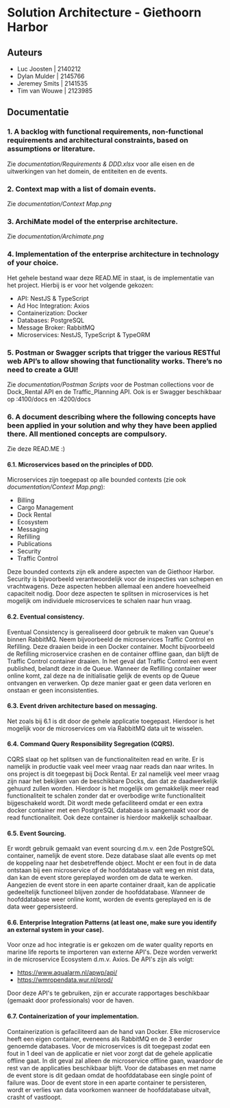 # Solution Architecture - Giethoorn Harbor

## Auteurs

- Luc Joosten | 2140212
- Dylan Mulder | 2145766
- Jeremey Smits | 2141535
- Tim van Wouwe | 2123985

## Documentatie

### 1. A backlog with functional requirements, non-functional requirements and architectural constraints, based on assumptions or literature.

Zie _documentation/Requirements & DDD.xlsx_ voor alle eisen en de uitwerkingen van het domein, de entiteiten en de events.

### 2. Context map with a list of domain events.

Zie _documentation/Context Map.png_

### 3. ArchiMate model of the enterprise architecture.

Zie _documentation/Archimate.png_

### 4. Implementation of the enterprise architecture in technology of your choice.

Het gehele bestand waar deze READ.ME in staat, is de implementatie van het project. Hierbij is er voor het volgende gekozen:

- API: NestJS & TypeScript
- Ad Hoc Integration: Axios
- Containerization: Docker
- Databases: PostgreSQL
- Message Broker: RabbitMQ
- Microservices: NestJS, TypeScript & TypeORM

### 5. Postman or Swagger scripts that trigger the various RESTful web API’s to allow showing that functionality works. There’s no need to create a GUI!

Zie _documentation/Postman Scripts_ voor de Postman collections voor de Dock_Rental API en de Traffic_Planning API. Ook is er Swagger beschikbaar op :4100/docs en :4200/docs

### 6. A document describing where the following concepts have been applied in your solution and why they have been applied there. All mentioned concepts are compulsory.

Zie deze READ.ME :)

#### 6.1. Microservices based on the principles of DDD.

Microservices zijn toegepast op alle bounded contexts (zie ook _documentation/Context Map.png_):

- Billing
- Cargo Management
- Dock Rental
- Ecosystem
- Messaging
- Refilling
- Publications
- Security
- Traffic Control

Deze bounded contexts zijn elk andere aspecten van de Giethoor Harbor. Security is bijvoorbeeld verantwoordelijk voor de inspecties van schepen en vrachtwagens. Deze aspecten hebben allemaal een andere hoeveelheid capaciteit nodig. Door deze aspecten te splitsen in microservices is het mogelijk om individuele microservices te schalen naar hun vraag.

#### 6.2. Eventual consistency.

Eventual Consistency is gerealiseerd door gebruik te maken van Queue's binnen RabbitMQ. Neem bijvoorbeeld de microservices Traffic Control en Refilling. Deze draaien beide in een Docker container. Mocht bijvoorbeeld de Refilling microservice crashen en de container offline gaan, dan blijft de Traffic Control container draaien. In het geval dat Traffic Control een event published, belandt deze in de Queue. Wanneer de Refilling container weer online komt, zal deze na de initialisatie gelijk de events op de Queue ontvangen en verwerken. Op deze manier gaat er geen data verloren en onstaan er geen inconsistenties.

#### 6.3. Event driven architecture based on messaging.

Net zoals bij 6.1 is dit door de gehele applicatie toegepast. Hierdoor is het mogelijk voor de microservices om via RabbitMQ data uit te wisselen.

#### 6.4. Command Query Responsibility Segregation (CQRS).

CQRS slaat op het splitsen van de functionaliteiten read en write. Er is namelijk in productie vaak veel meer vraag naar reads dan naar writes. In ons project is dit toegepast bij Dock Rental. Er zal namelijk veel meer vraag zijn naar het bekijken van de beschikbare Docks, dan dat ze daadwerkelijk gehuurd zullen worden. Hierdoor is het mogelijk om gemakkelijk meer read functionaliteit te schalen zonder dat er overbodige write functionaliteit bijgeschakeld wordt. Dit wordt mede gefaciliteerd omdat er een extra docker container met een PostgreSQL database is aangemaakt voor de read functionaliteit. Ook deze container is hierdoor makkelijk schaalbaar.

#### 6.5. Event Sourcing.

Er wordt gebruik gemaakt van event sourcing d.m.v. een 2de PostgreSQL container, namelijk de event store. Deze database slaat alle events op met de koppeling naar het desbetreffende object. Mocht er een fout in de data ontstaan bij een microservice of de hoofddatabase valt weg en mist data, dan kan de event store gereplayed worden om de data te werken. Aangezien de event store in een aparte container draait, kan de applicatie gedeeltelijk functioneel blijven zonder de hoofddatabase. Wanneer de hoofddatabase weer online komt, worden de events gereplayed en is de data weer gepersisteerd.

#### 6.6. Enterprise Integration Patterns (at least one, make sure you identify an external system in your case).

Voor onze ad hoc integratie is er gekozen om de water quality reports en marine life reports te importeren van externe API's. Deze worden verwerkt in de microservice Ecosystem d.m.v. Axios. De API's zijn als volgt:

- https://www.aqualarm.nl/apwp/api/
- https://wmropendata.wur.nl/prod/

Door deze API's te gebruiken, zijn er accurate rapportages beschikbaar (gemaakt door professionals) voor de haven.

#### 6.7. Containerization of your implementation.

Containerization is gefaciliteerd aan de hand van Docker. Elke microservice heeft een eigen container, eveneens als RabbitMQ en de 3 eerder genoemde databases. Voor de microservices is dit toegepast zodat een fout in 1 deel van de applicatie er niet voor zorgt dat de gehele applicatie offline gaat. In dit geval zal alleen de microservice offline gaan, waardoor de rest van de applicaties beschikbaar blijft. Voor de databases en met name de event store is dit gedaan omdat de hoofddatabase een single point of failure was. Door de event store in een aparte container te persisteren, wordt er verlies van data voorkomen wanneer de hoofddatabase uitvalt, crasht of vastloopt.
